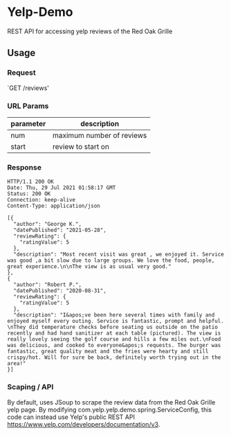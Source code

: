 # Yelp-Demo
REST API for accessing yelp reviews of the Red Oak Grille

## Usage 

### Request

`GET /reviews'

### URL Params

| parameter     | description                |
| ------------- | -------------------------- |
| num           | maximum number of reviews  |
| start         | review to start on         |

### Response

    HTTP/1.1 200 OK
    Date: Thu, 29 Jul 2021 01:58:17 GMT
    Status: 200 OK
    Connection: keep-alive
    Content-Type: application/json

    [{
      "author": "George K.",
      "datePublished": "2021-05-28",
      "reviewRating": {
        "ratingValue": 5
      },
      "description": "Most recent visit was great , we enjoyed it. Service was good ,a bit slow due to large groups. We love the food, people, great experience.\n\nThe view is as usual very good."
    },
    {
      "author": "Robert P.",
      "datePublished": "2020-08-31",
      "reviewRating": {
        "ratingValue": 5
      },
      "description": "I&apos;ve been here several times with family and enjoyed myself every outing. Service is fantastic, prompt and helpful. \nThey did temperature checks before seating us outside on the patio recently and had hand sanitizer at each table (pictured). The view is really lovely seeing the golf course and hills a few miles out.\nFood was delicious, and cooked to everyone&apos;s requests. The burger was fantastic, great quality meat and the fries were hearty and still crispy/hot. Will for sure be back, definitely worth trying out in the area!"
    }]

### Scaping / API

By default, uses JSoup to scrape the review data from the Red Oak Grille yelp page. By modifying com.yelp.yelp.demo.spring.ServiceConfig, this code can instead use Yelp's public REST API https://www.yelp.com/developers/documentation/v3. 
